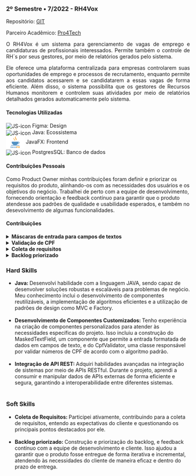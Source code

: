 ### 2º Semestre • 7/2022 - RH4Vox

Repositório: [GIT](https://github.com/equipe-vox/api-2sem)

<p align="justify">Parceiro Acadêmico: <a href="https://www.pro4tech.com.br/">Pro4Tech</a></p>

<!-- <img src="./images/boardclass.jpeg" widht="600px" height="200px"> -->

<p align="justify">O RH4Vox é um sistema para gerenciamento de vagas de emprego e candidaturas de profissionais interessados. Permite também o controle de RH´s por seus gestores, por meio de relatórios gerados pelo sistema.</p>
<p align="justify">Ele oferece uma plataforma centralizada para empresas controlarem suas oportunidades de emprego e processos de recrutamento, enquanto permite aos candidatos acessarem e se candidatarem a essas vagas de forma eficiente. Além disso, o sistema possibilita que os gestores de Recursos Humanos monitorem e controlem suas atividades por meio de relatórios detalhados gerados automaticamente pelo sistema.</p>

#### Tecnologias Utilizadas

<section>
    <div>
        <img align="center" alt="JS-icon" height="35" width="50" src="https://cdn.jsdelivr.net/gh/devicons/devicon@latest/icons/figma/figma-original.svg">
        Figma: Design
    </div>
    <div>
        <img align="center" alt="JS-icon" height="35" width="50" src="https://cdn.jsdelivr.net/gh/devicons/devicon@latest/icons/nodejs/nodejs-original.svg">
        Java: Ecossistema
    </div>
    <div>
        <img align="center" alt="JS-icon" height="35" width="50" src="./images/JavaFX.png">
        JavaFX: Frontend
    </div>
    <div>
        <img align="center" alt="JS-icon" height="35" width="50" src="https://cdn.jsdelivr.net/gh/devicons/devicon@latest/icons/postgresql/postgresql-original.svg">
        PostgresSQL: Banco de dados
    </div>   
</section>

#### Contribuições Pessoais

<section>
    <p>Como Product Owner minhas contribuições foram definir e priorizar os requisitos do produto, alinhando-os com as necessidades dos usuários e os objetivos do negócio. Trabalhei de perto com a equipe de desenvolvimento, fornecendo orientação e feedback contínuo para garantir que o produto atendesse aos padrões de qualidade e usabilidade esperados, e também no desevolvimento de algumas funcionalidades.</p>
    <h4>Contribuições</h4>
    <details>
        <summary><b>Máscaras de entrada para campos de textos</b></summary>
        <p> A classe fornece uma maneira flexível de criar campos de texto com máscaras de entrada personalizadas, permitindo que os desenvolvedores definam regras específicas para o tipo de caracteres que são permitidos em cada posição do campo de texto.</p>
<pre><code>
public class MaskedTextField extends TextField {

    private static final char MASK_ESCAPE = '\'';
    private static final char MASK_NUMBER = '#';
    private static final char MASK_CHARACTER = '?';
    private static final char MASK_HEXADECIMAL = 'H';
    private static final char MASK_UPPER_CHARACTER = 'U';
    private static final char MASK_LOWER_CHARACTER = 'L';
    private static final char MASK_CHAR_OR_NUM = 'A';
    private static final char MASK_ANYTHING = '*';

    private int maskLength;
    private char placeholder;
    private StringProperty mask;
    private StringProperty plainText;
    private StringBuilder plainTextBuilder;
    
    private List<MaskCharacter> semanticMask;

    public MaskedTextField() {
        this("", '_');
    }

    public MaskedTextField(String mask) {
        this(mask, '_');
    }

    public MaskedTextField(String mask, char placeholder) {
        this.mask = new SimpleStringProperty(this, "mask", mask);
        this.placeholder = placeholder;
        this.plainText = new SimpleStringProperty(this, "plaintext", "");
        this.plainTextBuilder = new StringBuilder();
        this.semanticMask = new ArrayList<>();
        
        init();
    }
    
    // Métodos, propriedades e classes internas continuam aqui...

}
</code></pre>
        <p>As constantes MASK_ESCAPE, MASK_NUMBER, MASK_CHARACTER, entre outras, são definidas para representar os diferentes tipos de caracteres na máscara de entrada.</p>
        <p>Em seguida, são definidos os atributos da classe, para armazenar o comprimento da máscara de entrada(maskLenght), propriedade de string que armazena a máscara de entrada(mask), string que armazena o texto sem formatação, entre outras. Também é definido o construtor da classe.</p>
        <br>
        <p>Temos o método buildSemanticMask(), responsável por construir a máscara semântica com base na máscara de entrada. O método updateSemanticMask() atualiza a máscara semântica com base no novo texto sem formatação fornecido. O método resetSemanticMask() define todos os valores na máscara semântica como o marcador de espaço reservado (placeholder).</p>
<pre><code>
private void buildSemanticMask() {
    char[] newMask = getMask().toCharArray();
    int i = 0;
    int length = newMask.length;
        
    semanticMask.clear();
        
    MaskFactory factory = new MaskFactory();
    while(i < length) {
        char maskValue = newMask[i];

        // If the actual char is MASK_ESCAPE look the next char as literal
        if (maskValue == MASK_ESCAPE) {
            semanticMask.add(factory.createMask(maskValue, newMask[i + 1]));
            i++;
        } else {
            char value = isLiteral(maskValue) ? maskValue : placeholder;
            semanticMask.add(factory.createMask(maskValue, value));
        }
            
        i++;
    }
        
    maskLength = semanticMask.size();
}

private void resetSemanticMask() {
    semanticMask.stream().forEach(maskCharacter-> maskCharacter.setValue(placeholder));
}

private void updateSemanticMask(String newText) {
    resetSemanticMask();
    stringToValue(newText);
    setText(valuesToString());
}
</code></pre>
<br>
        <p>Esses 3 métodos garantem que o campo de texto seja corretamente formatado de acordo com a máscara de entrada e com o texto inserido pelo usuário.</p>
    </details>
    <details>
        <summary><b>Validação de CPF<b></summary>
        <p>Também fui responsável por criar a classe de validação de CPF.</p>
<pre><code>
package br.com.rh4vox.validator;

import br.com.rh4vox.exception.ValidationException;

public class CpfValidator{

  public static void validate(String cpf) throws ValidationException {
    String exceptionMessage = "CPF inválido";

    String cpfNumbers = cpf.replace(".", "").replace("-", "");
    int primeiroDigito = Character.getNumericValue(cpfNumbers.charAt(9));
    int segundoDigito = Character.getNumericValue(cpfNumbers.charAt(10));
    int somaPrimeiroDigito = 0, somaSegundoDigito = 0, sobra;

    Integer number = null;
    for(int i=0; i<11; i++){
      if(number == null)
        number = Character.getNumericValue(cpfNumbers.charAt(i));

      if(number != Character.getNumericValue(cpfNumbers.charAt(i)))
        break;

      if(i == 10)
        throw new ValidationException(exceptionMessage);
    }
    
    for(int i=0; i<9; i++){
      int numberAtPosition = Character.getNumericValue(cpfNumbers.charAt(i));
      somaPrimeiroDigito += numberAtPosition * (10-i);
    }

    sobra = 11 - (somaPrimeiroDigito % 11);
    if(sobra > 10 && primeiroDigito != 0 || sobra < 10 && sobra != primeiroDigito)
      throw new ValidationException(exceptionMessage);

    for(int i=0; i<10; i++){
      int numberAtPosition = Character.getNumericValue(cpfNumbers.charAt(i));
      somaSegundoDigito += numberAtPosition * (11-i);
    }

    sobra = 11 - (somaSegundoDigito % 11);
    if(sobra > 10 && segundoDigito != 0 || sobra < 10 && sobra != segundoDigito)
      throw new ValidationException(exceptionMessage);

  }
}
</pre></code>
        <p>Este método recebe um CPF como uma string, remove os pontos e o traço do CPF, deixando apenas os números. Após isso criamos uma verificação em que todos os dígitos do CPF são iguais. Se forem, lança uma exceção de validação. Em seguinda calculamos o primeiro dígito verificador do CPF utilizando o algoritmo de validação. Se o primeiro dígito não corresponder, lança uma exceção de validação. Se o segundo dígito calculado corresponde ao segundo dígito real do CPF. Se não corresponder, lança uma exceção de validação.</p>
    </details>
    <details>
        <summary><b>Coleta de requisitos</b></summary>
        <p style="font-weight: normal;">Fui responsável por conduzir a comunicação entre a equipe de desenvolvimento e o cliente. Isso envolveu a organização de reuniões, e questionamentos sobre as dúvidas da equipe com o cliente. Mativemos um canal aberto de comunicação com o cliente, garantindo que suas necessidades fossem compreendidas. Após entender profundamente as necessidades do cliente, traduzimos as informações coletadas em requisitos claros e compreensíveis para a equipe de desenvolvimento, como histórias de usuários, especificações de requisitos ou outros artefatos de documentação.</p>
    </details>
    <details>
        <summary>Backlog priorizado</summary>
        <p style="font-weight: normal;">Após a coleta dos requisitos, fui responsável por transformar esses requisitos em itens de backlog priorizado, trabalhando em estreita colaboração com a equipe de desenvolvimento para elaborar os itens de forma clara, detalhada e compreensível. Os itens são priorizados com base no valor para o cliente, riscos, dependências e outras considerações estratégicas. O objetivo é garantir que a equipe esteja sempre trabalhando nas atividades mais importantes e que agreguem valor ao produto.</p>
        <p>Abaixo temos o backlog priorizado desenvolvido para o produto.</p>
        <img align="center" alt="backlog" src="./images/backlog.jpeg">
    </details>
</section>

### Hard Skills

<section>
    <ul style="font-weight: normal;">
        <li><b>Java: </b> Desenvolvi habilidade com a linguagem JAVA, sendo capaz de desenvolver soluções robustas e escaláveis para problemas de negócio. Meu conhecimento inclui o desenvolvimento de componentes reutilizáveis, a implementação de algoritmos eficientes e a utilização de padrões de design como MVC e Factory.</li><br>
        <li><b>Desenvolvimento de Componentes Customizados: </b>Tenho experiência na criação de componentes personalizados para atender às necessidades específicas do projeto. Isso incluiu a construção do MaskedTextField, um componente que permite a entrada formatada de dados em campos de texto, e do CpfValidator, uma classe responsável por validar números de CPF de acordo com o algoritmo padrão.</li><br>
        <li><b>Integração de API REST: </b>Adquiri habilidades avançadas na integração de sistemas por meio de APIs RESTful. Durante o projeto, aprendi a consumir e manipular dados de APIs externas de forma eficiente e segura, garantindo a interoperabilidade entre diferentes sistemas.</li><br>
    </ul>
</section>

### Soft Skills

<section>
    <ul style="font-weight: normal;">
        <li><b>Coleta de Requisitos: </b>  Participei ativamente, contribuindo para a coleta de requisitos, entendo as expectativas do cliente e questionando os principais pontos destacados por ele.</li><br>
        <li><b>Backlog priorizado: </b> Construção e priorização do backlog, e feedback contínuo com a equipe de desenvolvimento e cliente. Isso ajudou a garantir que o produto fosse entregue de forma iterativa e incremental, atendendo às necessidades do cliente de maneira eficaz e dentro do prazo de entrega.</li><br>
    </ul>
</section>